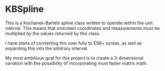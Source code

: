 # KBSpline

This is a Kochanek-Bartels spline class written to operate within the unit interval. This means that onscreen coordinates and measurements must be multiplied by the values returned by this class.

I have plans of converting this over fully to ES6+ syntax, as well as expanding this into the arbitrary interval.

My most ambitious goal for this project is to create a 3-dimensional variation with the possibility of incorporating must faster matrix math.